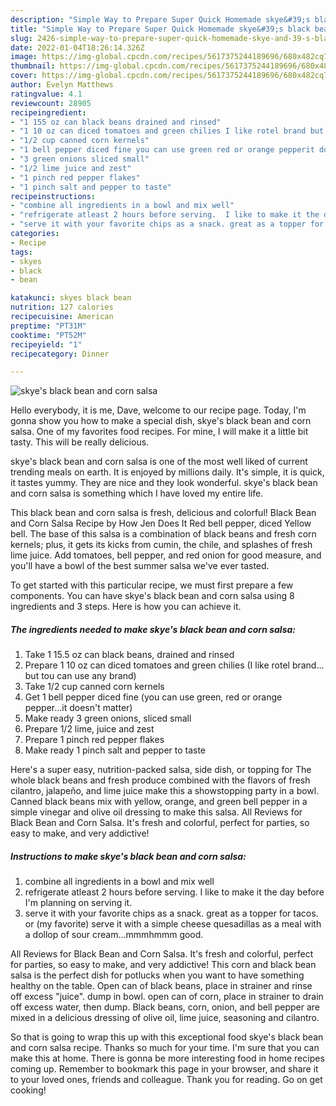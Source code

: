```yaml
---
description: "Simple Way to Prepare Super Quick Homemade skye&#39;s black bean and corn salsa"
title: "Simple Way to Prepare Super Quick Homemade skye&#39;s black bean and corn salsa"
slug: 2426-simple-way-to-prepare-super-quick-homemade-skye-and-39-s-black-bean-and-corn-salsa
date: 2022-01-04T18:26:14.326Z
image: https://img-global.cpcdn.com/recipes/5617375244189696/680x482cq70/skyes-black-bean-and-corn-salsa-recipe-main-photo.jpg
thumbnail: https://img-global.cpcdn.com/recipes/5617375244189696/680x482cq70/skyes-black-bean-and-corn-salsa-recipe-main-photo.jpg
cover: https://img-global.cpcdn.com/recipes/5617375244189696/680x482cq70/skyes-black-bean-and-corn-salsa-recipe-main-photo.jpg
author: Evelyn Matthews
ratingvalue: 4.1
reviewcount: 28905
recipeingredient:
- "1 155 oz can black beans drained and rinsed"
- "1 10 oz can diced tomatoes and green chilies I like rotel brand but tou can use any brand"
- "1/2 cup canned corn kernels"
- "1 bell pepper diced fine you can use green red or orange pepperit doesnt matter"
- "3 green onions sliced small"
- "1/2 lime juice and zest"
- "1 pinch red pepper flakes"
- "1 pinch salt and pepper to taste"
recipeinstructions:
- "combine all ingredients in a bowl and mix well"
- "refrigerate atleast 2 hours before serving.  I like to make it the day before I'm planning on serving it."
- "serve it with your favorite chips as a snack. great as a topper for tacos. or (my favorite) serve it with a simple cheese quesadillas as a meal with a dollop of sour cream...mmmhmmm good."
categories:
- Recipe
tags:
- skyes
- black
- bean

katakunci: skyes black bean 
nutrition: 127 calories
recipecuisine: American
preptime: "PT31M"
cooktime: "PT52M"
recipeyield: "1"
recipecategory: Dinner

---
```



![skye's black bean and corn salsa](https://img-global.cpcdn.com/recipes/5617375244189696/680x482cq70/skyes-black-bean-and-corn-salsa-recipe-main-photo.jpg)

Hello everybody, it is me, Dave, welcome to our recipe page. Today, I'm gonna show you how to make a special dish, skye's black bean and corn salsa. One of my favorites food recipes. For mine, I will make it a little bit tasty. This will be really delicious.

skye's black bean and corn salsa is one of the most well liked of current trending meals on earth. It is enjoyed by millions daily. It's simple, it is quick, it tastes yummy. They are nice and they look wonderful. skye's black bean and corn salsa is something which I have loved my entire life.

This black bean and corn salsa is fresh, delicious and colorful! Black Bean and Corn Salsa Recipe by How Jen Does It Red bell pepper, diced Yellow bell. The base of this salsa is a combination of black beans and fresh corn kernels; plus, it gets its kicks from cumin, the chile, and splashes of fresh lime juice. Add tomatoes, bell pepper, and red onion for good measure, and you'll have a bowl of the best summer salsa we've ever tasted.


To get started with this particular recipe, we must first prepare a few components. You can have skye's black bean and corn salsa using 8 ingredients and 3 steps. Here is how you can achieve it.

<!--inarticleads1-->

##### The ingredients needed to make skye's black bean and corn salsa:

1. Take 1 15.5 oz can black beans, drained and rinsed
1. Prepare 1 10 oz can diced tomatoes and green chilies (I like rotel brand... but tou can use any brand)
1. Take 1/2 cup canned corn kernels
1. Get 1 bell pepper diced fine (you can use green, red or orange pepper...it doesn't matter)
1. Make ready 3 green onions, sliced small
1. Prepare 1/2 lime, juice and zest
1. Prepare 1 pinch red pepper flakes
1. Make ready 1 pinch salt and pepper to taste


Here's a super easy, nutrition-packed salsa, side dish, or topping for The whole black beans and fresh produce combined with the flavors of fresh cilantro, jalapeño, and lime juice make this a showstopping party in a bowl. Canned black beans mix with yellow, orange, and green bell pepper in a simple vinegar and olive oil dressing to make this salsa. All Reviews for Black Bean and Corn Salsa. It's fresh and colorful, perfect for parties, so easy to make, and very addictive! 

<!--inarticleads2-->

##### Instructions to make skye's black bean and corn salsa:

1. combine all ingredients in a bowl and mix well
1. refrigerate atleast 2 hours before serving.  I like to make it the day before I'm planning on serving it.
1. serve it with your favorite chips as a snack. great as a topper for tacos. or (my favorite) serve it with a simple cheese quesadillas as a meal with a dollop of sour cream...mmmhmmm good.


All Reviews for Black Bean and Corn Salsa. It's fresh and colorful, perfect for parties, so easy to make, and very addictive! This corn and black bean salsa is the perfect dish for potlucks when you want to have something healthy on the table. Open can of black beans, place in strainer and rinse off excess "juice". dump in bowl. open can of corn, place in strainer to drain off excess water, then dump. Black beans, corn, onion, and bell pepper are mixed in a delicious dressing of olive oil, lime juice, seasoning and cilantro. 

So that is going to wrap this up with this exceptional food skye's black bean and corn salsa recipe. Thanks so much for your time. I'm sure that you can make this at home. There is gonna be more interesting food in home recipes coming up. Remember to bookmark this page in your browser, and share it to your loved ones, friends and colleague. Thank you for reading. Go on get cooking!

